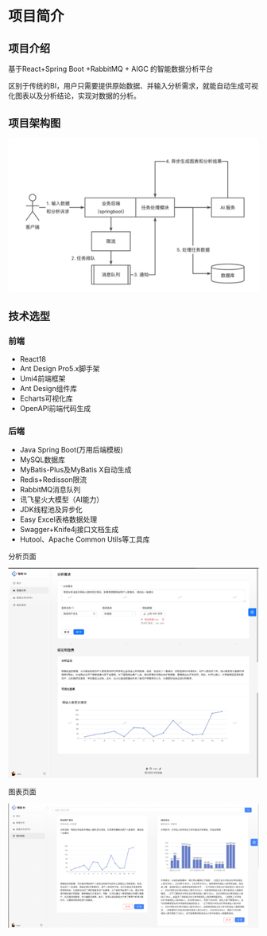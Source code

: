 # 项目简介

## 项目介绍

基于React+Spring Boot +RabbitMQ + AIGC 的智能数据分析平台

区别于传统的BI，用户只需要提供原始数据、并输入分析需求，就能自动生成可视化图表以及分析结论，实现对数据的分析。

## 项目架构图

![输入图片说明](doc/VTmhbaSkLosUirxhgdwcdtgintb.png)

## 技术选型

### 前端

- React18
- Ant Design Pro5.x脚手架
- Umi4前端框架
- Ant Design组件库
- Echarts可视化库
- OpenAPI前端代码生成

### 后端

- Java Spring Boot(万用后端模板)
- MySQL数据库
- MyBatis-Plus及MyBatis X自动生成
- Redis+Redisson限流
- RabbitMQ消息队列
- 讯飞星火大模型（AI能力）
- JDK线程池及异步化
- Easy Excel表格数据处理
- Swagger+Knife4j接口文档生成
- Hutool、Apache Common Utils等工具库

分析页面

![输入图片说明](doc/1699876463906.JPEG)

图表页面

![输入图片说明](doc/1699876601135.png)